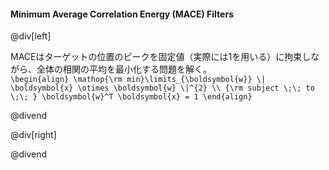 #### Minimum Average Correlation Energy (MACE) Filters

@div[left]

MACEはターゲットの位置のピークを固定値（実際には1を用いる）に拘束しながら、全体の相関の平均を最小化する問題を解く。<br>
`\begin{align} \mathop{\rm min}\limits_{\boldsymbol{w}} \| \boldsymbol{x} \otimes \boldsymbol{w} \|^{2} \\ {\rm subject \;\; to \;\; } \boldsymbol{w}^T \boldsymbol{x} = 1 \end{align}`

@divend

@div[right]

@divend